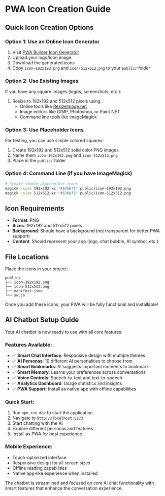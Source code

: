 # PWA Icon Creation Guide

## Quick Icon Creation Options

### Option 1: Use an Online Icon Generator

1. Visit [PWA Builder Icon Generator](https://www.pwabuilder.com/imageGenerator)
2. Upload your logo/icon image
3. Download the generated icons
4. Copy `icon-192x192.png` and `icon-512x512.png` to your `public/` folder

### Option 2: Use Existing Images

If you have any square images (logos, screenshots, etc.):

1. Resize to 192x192 and 512x512 pixels using:
    - Online tools like [ResizeImage.net](https://resizeimage.net/)
    - Image editors like GIMP, Photoshop, or Paint.NET
    - Command line tools like ImageMagick

### Option 3: Use Placeholder Icons

For testing, you can use simple colored squares:

1. Create 192x192 and 512x512 solid color PNG images
2. Name them `icon-192x192.png` and `icon-512x512.png`
3. Place in the `public/` folder

### Option 4: Command Line (if you have ImageMagick)

```bash
# Create simple placeholder icons
magick -size 192x192 xc:"#6366f1" public/icon-192x192.png
magick -size 512x512 xc:"#6366f1" public/icon-512x512.png
```

## Icon Requirements

-   **Format**: PNG
-   **Sizes**: 192x192 and 512x512 pixels
-   **Background**: Should have a background (not transparent for better PWA support)
-   **Content**: Should represent your app (logo, chat bubble, AI symbol, etc.)

## File Locations

Place the icons in your project:

```
public/
├── icon-192x192.png
├── icon-512x512.png
├── manifest.json
└── sw.js
```

Once you add these icons, your PWA will be fully functional and installable!

## AI Chatbot Setup Guide

Your AI chatbot is now ready to use with all core features:

### Features Available:

-   ✅ **Smart Chat Interface**: Responsive design with multiple themes
-   ✅ **AI Personas**: 10 different AI personalities to choose from
-   ✅ **Smart Bookmarks**: AI suggests important moments to bookmark
-   ✅ **Smart Memory**: Learns your preferences across conversations
-   ✅ **Voice Controls**: Speech-to-text and text-to-speech
-   ✅ **Analytics Dashboard**: Usage statistics and insights
-   ✅ **PWA Support**: Install as native app with offline capabilities

### Quick Start:

1. Run `npm run dev` to start the application
2. Navigate to `http://localhost:5173`
3. Start chatting with the AI
4. Explore different personas and features
5. Install as PWA for best experience

### Mobile Experience:

-   Touch-optimized interface
-   Responsive design for all screen sizes
-   Offline reading capabilities
-   Native app-like experience when installed

The chatbot is streamlined and focused on core AI chat functionality with smart features that enhance the conversation experience.

